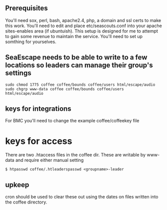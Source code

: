 ## Prerequisites
You'll need sox, perl, bash, apache2.4, php, a domain and ssl certs to make this work.
You'll need to edit and place etc/seascouts.conf into your apache sites-enables area (if ubuntuish).
This setup is designed for me to attempt to gain some revenue to maintain the service. You'll need to set up somthing for yourselves.

## SeaEscape needs to be able to write to a few locations so leaders can manage their group's settings
```
sudo chmod 1775 coffee coffee/bounds coffee/users html/escape/audio
sudo chgrp www-data coffee coffee/bounds coffee/users html/escape/audio
```

## keys for integrations
For BMC you'll need to change the example coffee/coffeekey file

# keys for access
There are two .htaccess files in the coffee dir. These are writable by www-data and require either manual setting
```
$ htpasswd coffee/.htleaderspasswd <groupname>-leader
```

## upkeep
cron should be used to clear these out using the dates on files written into the coffee directory.
